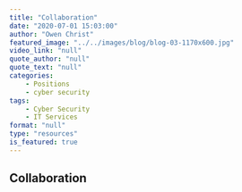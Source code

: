 ```yaml
---
title: "Collaboration"
date: "2020-07-01 15:03:00"
author: "Owen Christ"
featured_image: "../../images/blog/blog-03-1170x600.jpg"
video_link: "null"
quote_author: "null"
quote_text: "null"
categories: 
    - Positions
    - cyber security
tags: 
    - Cyber Security
    - IT Services
format: "null"
type: "resources"
is_featured: true
---
```


## Collaboration